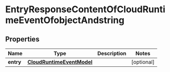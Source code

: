 # EntryResponseContentOfCloudRuntimeEventOfobjectAndstring

## Properties
Name | Type | Description | Notes
------------ | ------------- | ------------- | -------------
**entry** | [**CloudRuntimeEventModel**](CloudRuntimeEventModel.md) |  |  [optional]
